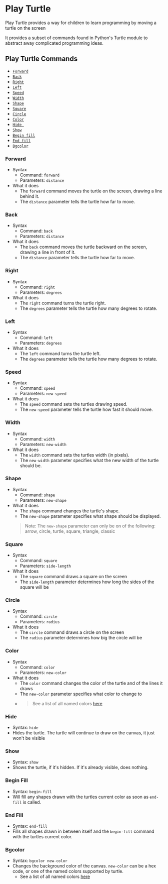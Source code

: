 # Play Turtle

Play Turtle provides a way for children to learn programming by moving a turtle on the screen

It provides a subset of commands found in Python's Turtle module to abstract away complicated programming ideas.

## Play Turtle Commands

* <a href="#forward">`Forward`</a>
* <a href="#back">`Back`</a>
* <a href="#right">`Right`</a>
* <a href="#left">`Left`</a>
* <a href="#speed">`Speed`</a>
* <a href="#width">`Width`</a>
* <a href="#shape">`Shape`</a>
* <a href="#square">`Square`</a>
* <a href="#circle">`Circle`</a>
* <a href="#color">`Color`</a>
* <a href="#hide">`Hide `</a>
* <a href="#show">`Show`</a>
* <a href="#begin-fill">`Begin fill`</a>
* <a href="#end-fill">`End fill`</a>
* <a href="#bgcolor">`Bgcolor`</a>


### Forward

* Syntax
    * Command: `forward`
    * Parameters: `distance`
* What it does
    * The `forward` command moves the turtle on the screen, drawing a line behind it.
    * The `distance` parameter tells the turtle how far to move.

### Back

* Syntax
    * Command: `back`
    * Parameters: `distance`
* What it does
    * The `back` command moves the turtle backward on the screen, drawing a line in front of it.
    * The `distance` parameter tells the turtle how far to move.

### Right

* Syntax
    * Command: `right`
    * Parameters: `degrees`
* What it does
    * The `right` command turns the turtle right.
    * The `degrees` parameter tells the turtle how many degrees to rotate.

### Left

* Syntax
    * Command: `left`
    * Parameters: `degrees`
* What it does
    * The `left` command turns the turtle left.
    * The `degrees` parameter tells the turtle how many degrees to rotate.


### Speed

* Syntax
    * Command: `speed`
    * Parameters: `new-speed`
* What it does
    * The `speed` command sets the turtles drawing speed.
    * The `new-speed` parameter tells the turtle how fast it should move.


### Width

* Syntax
    * Command: `width`
    * Parameters: `new-width`
* What it does
    * The `width` command sets the turtles width (in pixels).
    * The `new-width` parameter specifies what the new width of the turtle should be.


### Shape

* Syntax
    * Command: `shape`
    * Parameters: `new-shape`
* What it does
    * The `shape` command changes the turtle's shape.
    * The `new-shape` parameter specifies what shape should be displayed.
    > Note: The `new-shape` parameter can only be on of the following: arrow, circle, turtle, square, triangle, classic

### Square

* Syntax
    * Command: `square`
    * Parameters: `side-length`
* What it does
    * The `square` command draws a square on the screen
    * The `side-length` parameter determines how long the sides of the square will be

### Circle

* Syntax
    * Command: `circle`
    * Parameters: `radius`
* What it does
    * The `circle` command draws a circle on the screen
    * The `radius` parameter determines how big the circle will be

### Color

* Syntax
    * Command: `color`
    * Parameters: `new-color`
* What it does
    * The `color` command changes the color of the turtle and of the lines it draws
    * The `new-color` parameter specifies what color to change to
    * > See a list of all named colors [here](https://trinket.io/docs/colors)

### Hide

* Syntax: `hide`
* Hides the turtle. The turtle will continue to draw on the canvas, it just won't be visible

### Show

* Syntax: `show`
* Shows the turtle, if it's hidden. If it's already visible, does nothing.

###  Begin Fill

* Syntax: `begin-fill`
* Will fill any shapes drawn with the turtles current color as soon as `end-fill` is called.

### End Fill

* Syntax: `end-fill`
* Fills all shapes drawn in between itself and the `begin-fill` command with the turtles current color.

### Bgcolor

* Syntax: `bgcolor new-color`
* Changes the background color of the canvas. `new-color` can be a hex code, or one of the named colors supported by turtle.
    * See a list of all named colors [here](https://trinket.io/docs/colors)